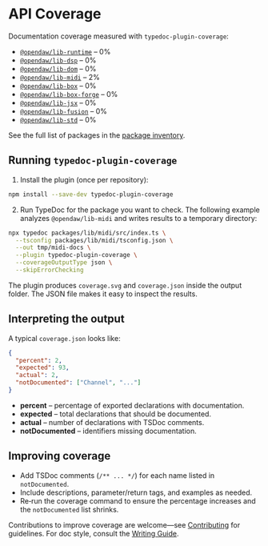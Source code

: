 # API Coverage

Documentation coverage measured with `typedoc-plugin-coverage`:

- [`@opendaw/lib-runtime`](./package-inventory.md#lib) – 0%
- [`@opendaw/lib-dsp`](./package-inventory.md#lib) – 0%
- [`@opendaw/lib-dom`](./package-inventory.md#lib) – 0%
- [`@opendaw/lib-midi`](./package-inventory.md#lib) – 2%
- [`@opendaw/lib-box`](./package-inventory.md#lib) – 0%
- [`@opendaw/lib-box-forge`](./package-inventory.md#lib) – 0%
- [`@opendaw/lib-jsx`](./package-inventory.md#lib) – 0%
- [`@opendaw/lib-fusion`](./package-inventory.md#lib) – 0%
- [`@opendaw/lib-std`](./package-inventory.md#lib) – 0%

See the full list of packages in the [package inventory](./package-inventory.md).

## Running `typedoc-plugin-coverage`

1. Install the plugin (once per repository):

```bash
npm install --save-dev typedoc-plugin-coverage
```

2. Run TypeDoc for the package you want to check. The following example
   analyzes `@opendaw/lib-midi` and writes results to a temporary directory:

```bash
npx typedoc packages/lib/midi/src/index.ts \
  --tsconfig packages/lib/midi/tsconfig.json \
  --out tmp/midi-docs \
  --plugin typedoc-plugin-coverage \
  --coverageOutputType json \
  --skipErrorChecking
```

The plugin produces `coverage.svg` and `coverage.json` inside the output
folder. The JSON file makes it easy to inspect the results.

## Interpreting the output

A typical `coverage.json` looks like:

```json
{
  "percent": 2,
  "expected": 93,
  "actual": 2,
  "notDocumented": ["Channel", "..."]
}
```

- **percent** – percentage of exported declarations with documentation.
- **expected** – total declarations that should be documented.
- **actual** – number of declarations with TSDoc comments.
- **notDocumented** – identifiers missing documentation.

## Improving coverage

- Add TSDoc comments (`/** ... */`) for each name listed in
  `notDocumented`.
- Include descriptions, parameter/return tags, and examples as needed.
- Re‑run the coverage command to ensure the percentage increases and the
  `notDocumented` list shrinks.

Contributions to improve coverage are welcome—see
[Contributing](./contributing.md) for guidelines. For doc style, consult the
[Writing Guide](./style/writing-guide.md).
